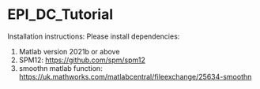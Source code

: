 # EPI_DC_Tutorial

Installation instructions:
Please install dependencies:
1. Matlab version 2021b or above
2. SPM12: https://github.com/spm/spm12
3. smoothn matlab function: https://uk.mathworks.com/matlabcentral/fileexchange/25634-smoothn


